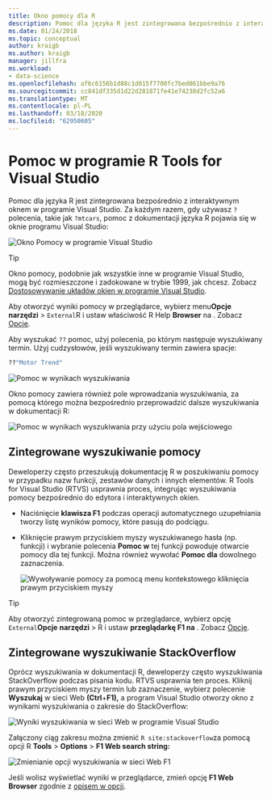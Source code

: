 ```yaml
---
title: Okno pomocy dla R
description: Pomoc dla języka R jest zintegrowana bezpośrednio z interaktywnym oknem w programie Visual Studio za pośrednictwem programu ? Polecenia.
ms.date: 01/24/2018
ms.topic: conceptual
author: kraigb
ms.author: kraigb
manager: jillfra
ms.workload:
- data-science
ms.openlocfilehash: af6c6156b1d88c1d015f7700fc7bed061bbe9a76
ms.sourcegitcommit: cc841df335d1d22d281871fe41e74238d2fc52a6
ms.translationtype: MT
ms.contentlocale: pl-PL
ms.lasthandoff: 03/18/2020
ms.locfileid: "62950605"
---
```

# <a name="help-in-r-tools-for-visual-studio"></a>Pomoc w programie R Tools for Visual Studio

Pomoc dla języka R jest zintegrowana bezpośrednio z interaktywnym oknem w programie Visual Studio. Za każdym razem, gdy używasz `?` polecenia, takie jak `?mtcars`, pomoc z dokumentacji języka R pojawia się w oknie programu Visual Studio:

![Okno Pomocy w programie Visual Studio](media/help-window.png)

> [!Tip]
> Okno pomocy, podobnie jak wszystkie inne w programie Visual Studio, mogą być rozmieszczone i zadokowane w trybie 1999, jak chcesz. Zobacz [Dostosowywanie układów okien w programie Visual Studio](../ide/customizing-window-layouts-in-visual-studio.md).
>
> Aby otworzyć wyniki pomocy w przeglądarce, wybierz menu**Opcje** **narzędzi** >  `External`R i ustaw właściwość R Help **Browser** na . Zobacz [Opcje](options-for-r-tools-in-visual-studio.md).

Aby wyszukać `??` pomoc, użyj polecenia, po którym następuje wyszukiwany termin. Użyj cudzysłowów, jeśli wyszukiwany termin zawiera spacje:

```R
??"Motor Trend"
```

![Pomoc w wynikach wyszukiwania](media/help-search1.png)

Okno pomocy zawiera również pole wprowadzania wyszukiwania, za pomocą którego można bezpośrednio przeprowadzić dalsze wyszukiwania w dokumentacji R:

![Pomoc w wynikach wyszukiwania przy użyciu pola wejściowego](media/help-search2.png)

## <a name="integrated-help-lookup"></a>Zintegrowane wyszukiwanie pomocy

Deweloperzy często przeszukują dokumentację R w poszukiwaniu pomocy w przypadku nazw funkcji, zestawów danych i innych elementów. R Tools for Visual Studio (RTVS) usprawnia proces, integrując wyszukiwania pomocy bezpośrednio do edytora i interaktywnych okien.

- Naciśnięcie **klawisza F1** podczas operacji automatycznego uzupełniania tworzy listę wyników pomocy, które pasują do podciągu.
- Kliknięcie prawym przyciskiem myszy wyszukiwanego hasła (np. funkcji) i wybranie polecenia **Pomoc w** tej funkcji powoduje otwarcie pomocy dla tej funkcji. Można również wywołać **Pomoc dla** dowolnego zaznaczenia.

    ![Wywoływanie pomocy za pomocą menu kontekstowego kliknięcia prawym przyciskiem myszy](media/help-right-click.png)

> [!Tip]
> Aby otworzyć zintegrowaną pomoc w przeglądarce, wybierz opcję `External`**Opcje** **narzędzi** > R i ustaw **przeglądarkę F1 na** . Zobacz [Opcje](options-for-r-tools-in-visual-studio.md).

## <a name="integrated-stackoverflow-search"></a>Zintegrowane wyszukiwanie StackOverflow

Oprócz wyszukiwania w dokumentacji R, deweloperzy często wyszukiwania StackOverflow podczas pisania kodu. RTVS usprawnia ten proces. Kliknij prawym przyciskiem myszy termin lub zaznaczenie, wybierz polecenie **Wyszukaj** w sieci Web **(Ctrl**+**F1),** a program Visual Studio otworzy okno z wynikami wyszukiwania o zakresie do StackOverflow:

![Wyniki wyszukiwania w sieci Web w programie Visual Studio](media/help-web-search-results.png)

Załączony ciąg zakresu można zmienić `R site:stackoverflow`za pomocą opcji R **Tools** > **Options** > **F1 Web search string:**

![Zmienianie opcji wyszukiwania w sieci Web F1](media/options-dialog.png)

Jeśli wolisz wyświetlać wyniki w przeglądarce, zmień opcję **F1 Web Browser** zgodnie z [opisem w opcji](options-for-r-tools-in-visual-studio.md).